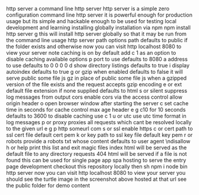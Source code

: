 http server a command line http server http server is a simple zero configuration command line http server it is powerful enough for production usage but its simple and hackable enough to be used for testing local development and learning installing globally installation via npm npm install http server g this will install http server globally so that it may be run from the command line usage http server path options path defaults to public if the folder exists and otherwise now you can visit http localhost 8080 to view your server note caching is on by default add c 1 as an option to disable caching available options p port to use defaults to 8080 a address to use defaults to 0 0 0 0 d show directory listings defaults to true i display autoindex defaults to true g or gzip when enabled defaults to false it will serve public some file js gz in place of public some file js when a gzipped version of the file exists and the request accepts gzip encoding e or ext default file extension if none supplied defaults to html s or silent suppress log messages from output cors enable cors via the access control allow origin header o open browser window after starting the server c set cache time in seconds for cache control max age header e g c10 for 10 seconds defaults to 3600 to disable caching use c 1 u or utc use utc time format in log messages p or proxy proxies all requests which cant be resolved locally to the given url e g p http someurl com s or ssl enable https c or cert path to ssl cert file default cert pem k or key path to ssl key file default key pem r or robots provide a robots txt whose content defaults to user agent \ndisallow h or help print this list and exit magic files index html will be served as the default file to any directory requests 404 html will be served if a file is not found this can be used for single page app spa hosting to serve the entry page development checkout this repository locally then sh npm i node bin http server now you can visit http localhost 8080 to view your server you should see the turtle image in the screenshot above hosted at that url see the public folder for demo content